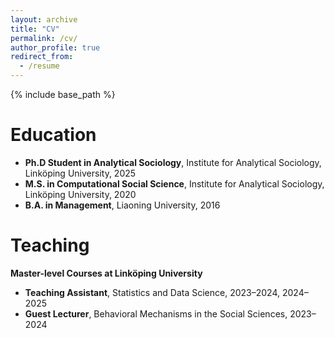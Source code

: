 ```yaml
---
layout: archive
title: "CV"
permalink: /cv/
author_profile: true
redirect_from:
  - /resume
---
```


{% include base_path %}

Education
======
* __Ph.D Student in Analytical Sociology__, Institute for Analytical Sociology, Linköping University, 2025
* __M.S. in Computational Social Science__, Institute for Analytical Sociology, Linköping University, 2020
* __B.A. in Management__, Liaoning University, 2016



Teaching
======
__Master-level Courses at Linköping University__
* __Teaching Assistant__, Statistics and Data Science, 2023–2024, 2024–2025 
* __Guest Lecturer__, Behavioral Mechanisms in the Social Sciences, 2023–2024


  
